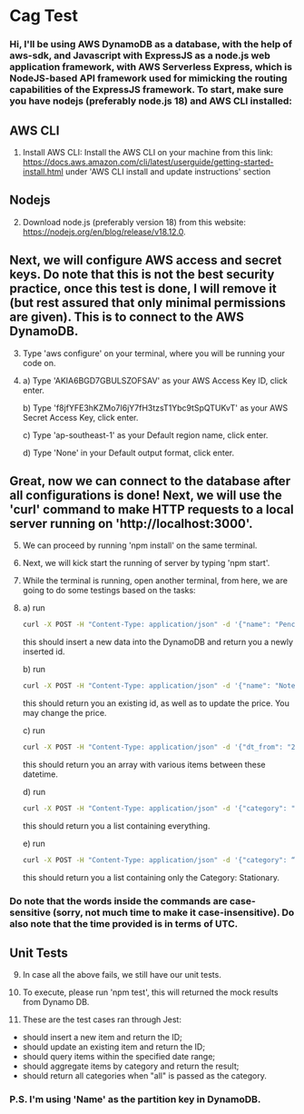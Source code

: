 # Cag Test

### Hi, I'll be using AWS DynamoDB as a database, with the help of aws-sdk, and Javascript with ExpressJS as a node.js web application framework, with AWS Serverless Express, which is NodeJS-based API framework used for mimicking the routing capabilities of the ExpressJS framework. To start, make sure you have nodejs (preferably node.js 18) and AWS CLI installed:

## AWS CLI

1. Install AWS CLI:
   Install the AWS CLI on your machine from this link: https://docs.aws.amazon.com/cli/latest/userguide/getting-started-install.html under 'AWS CLI install and update instructions' section

## Nodejs

2. Download node.js (preferably version 18) from this website: https://nodejs.org/en/blog/release/v18.12.0.

## Next, we will configure AWS access and secret keys. Do note that this is not the best security practice, once this test is done, I will remove it (but rest assured that only minimal permissions are given). This is to connect to the AWS DynamoDB.

3. Type 'aws configure' on your terminal, where you will be running your code on.

4. a) Type 'AKIA6BGD7GBULSZOFSAV' as your AWS Access Key ID, click enter.

   b) Type 'f8jfYFE3hKZMo7I6jY7fH3tzsT1Ybc9tSpQTUKvT' as your AWS Secret Access Key, click enter.

   c) Type 'ap-southeast-1' as your Default region name, click enter.

   d) Type 'None' in your Default output format, click enter.

## Great, now we can connect to the database after all configurations is done! Next, we will use the 'curl' command to make HTTP requests to a local server running on 'http://localhost:3000'.

5. We can proceed by running 'npm install' on the same terminal.

6. Next, we will kick start the running of server by typing 'npm start'.

7. While the terminal is running, open another terminal, from here, we are going to do some testings based on the tasks:

7. a) run

   ```bash
   curl -X POST -H "Content-Type: application/json" -d '{"name": "Pencil", "category": "Stationary", "price": "6.00"}' http://localhost:3000/items
   ```
   
   this should insert a new data into the DynamoDB and return you a newly inserted id.

   b) run

   ```bash
   curl -X POST -H "Content-Type: application/json" -d '{"name": "Notebook", "category": "Stationary", "price": "5.5"}' http://localhost:3000/items
   ```
   
   this should return you an existing id, as well as to update the price. You may change the price.

   c) run

   ```bash
   curl -X POST -H "Content-Type: application/json" -d '{"dt_from": "2022-01-01 10:00:00", "dt_to": "2024-02-01 23:59:59"}' http://localhost:3000/items/queryByDateRange
   
   ```
   
   this should return you an array with various items between these datetime.

   d) run

   ```bash
   curl -X POST -H "Content-Type: application/json" -d '{"category": "all"}' http://localhost:3000/items/aggregateByCategory
   ```
   
   this should return you a list containing everything.

   e) run

   ```bash
   curl -X POST -H "Content-Type: application/json" -d '{"category": “Stationary”}' http://localhost:3000/items/aggregateByCategory
   ```
   
   this should return you a list containing only the Category: Stationary.

### Do note that the words inside the commands are case-sensitive (sorry, not much time to make it case-insensitive). Do also note that the time provided is in terms of UTC.

## Unit Tests

9. In case all the above fails, we still have our unit tests.

10. To execute, please run 'npm test', this will returned the mock results from Dynamo DB.

11. These are the test cases ran through Jest:

- should insert a new item and return the ID;
- should update an existing item and return the ID;
- should query items within the specified date range;
- should aggregate items by category and return the result;
- should return all categories when "all" is passed as the category.

### P.S. I'm using 'Name' as the partition key in DynamoDB.
